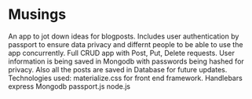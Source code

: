 # Musings
An app to jot down ideas for blogposts. Includes user authentication by passport to ensure data privacy and differnt people to be able to use the app concurrently.
Full CRUD app with Post, Put, Delete requests.
User information is being saved in Mongodb with passwords being hashed for privacy. Also all the posts are saved in Database for future updates.
Technologies used: materialize.css for front end framework.
                   Handlebars 
                   express
                   Mongodb
                   passport.js
                   node.js
